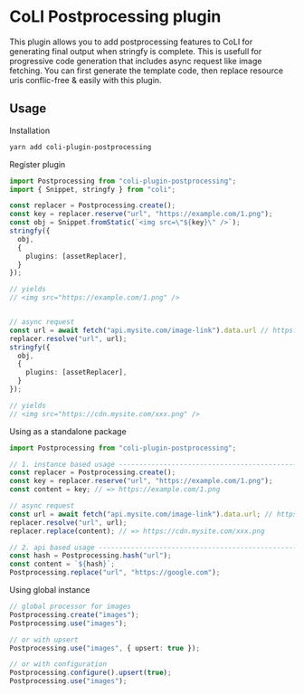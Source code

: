 # CoLI Postprocessing plugin

This plugin allows you to add postprocessing features to CoLI for generating final output when stringfy is complete.
This is usefull for progressive code generation that includes async request like image fetching. You can first generate the template code, then replace resource uris conflic-free & easily with this plugin.

## Usage

Installation

```sh
yarn add coli-plugin-postprocessing
```

Register plugin

```ts
import Postprocessing from "coli-plugin-postprocessing";
import { Snippet, stringfy } from "coli";

const replacer = Postprocessing.create();
const key = replacer.reserve("url", "https://example.com/1.png");
const obj = Snippet.fromStatic(`<img src=\"${key}\" />`);
stringfy({
  obj,
  {
    plugins: [assetReplacer],
  }
});

// yields
// <img src="https://example.com/1.png" />


// async request
const url = await fetch("api.mysite.com/image-link").data.url // https://cdn.mysite.com/xxx.png
replacer.resolve("url", url);
stringfy({
  obj,
  {
    plugins: [assetReplacer],
  }
});

// yields
// <img src="https://cdn.mysite.com/xxx.png" />

```

Using as a standalone package

```ts
import Postprocessing from "coli-plugin-postprocessing";

// 1. instance based usage ------------------------------------------------------------------------
const replacer = Postprocessing.create();
const key = replacer.reserve("url", "https://example.com/1.png");
const content = key; // => https://example.com/1.png

// async request
const url = await fetch("api.mysite.com/image-link").data.url; // https://cdn.mysite.com/xxx.png
replacer.resolve("url", url);
replacer.replace(content); // => https://cdn.mysite.com/xxx.png

// 2. api based usage ----------------------------------------------------------------------------
const hash = Postprocessing.hash("url");
const content = `${hash}`;
Postprocessing.replace("url", "https://google.com");
```

Using global instance

```ts
// global processor for images
Postprocessing.create("images");
Postprocessing.use("images");

// or with upsert
Postprocessing.use("images", { upsert: true });

// or with configuration
Postprocessing.configure().upsert(true);
Postprocessing.use("images");
```
